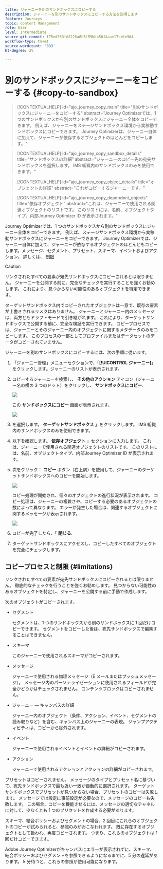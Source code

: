 ```yaml
---
title: ジャーニーを別のサンドボックスにコピーする
description: ジャーニーを別のサンドボックスにコピーする方法を説明します
feature: Journeys
topic: Content Management
role: User
level: Intermediate
source-git-commit: f75ed263fd8226a6b5f55bbb50f4aae17cbfe9d4
workflow-type: tm+mt
source-wordcount: '833'
ht-degree: 2%

---
```


# 別のサンドボックスにジャーニーをコピーする {#copy-to-sandbox}

>[!CONTEXTUALHELP]
>id="ajo_journey_copy_main"
>title="別のサンドボックスにジャーニーをコピーする"
>abstract="Journey Optimizerでは、1 つのサンドボックスから別のサンドボックスにジャーニー全体をコピーできます。 例えば、ジャーニーをステージサンドボックス環境から実稼動サンドボックスにコピーできます。 Journey Optimizerは、ジャーニー自体に加えて、ジャーニーが依存するオブジェクトのほとんどをコピーします。"

>[!CONTEXTUALHELP]
>id="ajo_journey_copy_sandbox_details"
>title="サンドボックスの詳細"
>abstract="ジャーニーのコピー先の宛先サンドボックスを選択します。 IMS 組織内のサンドボックスのみを使用できます。"

>[!CONTEXTUALHELP]
>id="ajo_journey_copy_object_details"
>title="オブジェクトの詳細"
>abstract="これがコピーするジャーニーです。"

>[!CONTEXTUALHELP]
>id="ajo_journey_copy_dependent_objects"
>title="依存オブジェクト"
>abstract="これは、ジャーニーで使用される関連オブジェクトのリストです。 このリストには、名前、オブジェクトタイプ、内部Journey Optimizer ID が表示されます。"

Journey Optimizerでは、1 つのサンドボックスから別のサンドボックスにジャーニー全体をコピーできます。 例えば、ステージサンドボックス環境から実稼動サンドボックスにジャーニーをコピーできます。 Journey Optimizerでは、ジャーニー自体に加えて、ジャーニーが依存するオブジェクトのほとんどもコピーします。メッセージ、セグメント、プリセット、スキーマ、イベントおよびアクション。 詳しくは、 [制限](../building-journeys/copy-to-sandbox.md#limitations)

>[!CAUTION]
>
>リンクされたすべての要素が宛先サンドボックスにコピーされるとは限りません。 ジャーニーを公開する前に、完全なチェックを実行することを強くお勧めします。 これにより、見つからない可能性のあるオブジェクトを特定できます。

ターゲットサンドボックス内でコピーされたオブジェクトは一意で、既存の要素が上書きされるリスクはありません。 ジャーニーとジャーニー内のメッセージは、両方ともドラフトモードで引き継がれます。 これにより、ターゲットサンドボックスで公開する前に、完全な検証を実行できます。 コピープロセスでは、ジャーニーとそのジャーニー内のオブジェクトに関するメタデータのみをコピーします。 このプロセスの一部としてプロファイルまたはデータセットのデータがコピーされていません。

ジャーニーを別のサンドボックスにコピーするには、次の手順に従います。

1. 「ジャーニー管理」メニューセクションで、「**[!UICONTROL ジャーニー]**」をクリックします。ジャーニーのリストが表示されます。

2. コピーするジャーニーを検索し、 **その他のアクション** アイコン（ジャーニー名の横の 3 つのドット）をクリックし、 **サンドボックスにコピー**.

   ![](assets/copy-sandbox1.png)

   この **サンドボックスにコピー** 画面が表示されます。

   ![](assets/copy-sandbox2.png)

3. を選択します。 **ターゲットサンドボックス** 」をクリックします。 IMS 組織内のサンドボックスのみを使用できます。

4. 以下を確認します。 **依存オブジェクト** 」セクションに入力します。 これは、ジャーニーで使用される関連オブジェクトのリストです。 このリストには、名前、オブジェクトタイプ、内部Journey Optimizer ID が表示されます。

5. 次をクリック： **コピー** ボタン（右上隅）を使用して、ジャーニーのターゲットサンドボックスへのコピーを開始します。

   ![](assets/copy-sandbox3.png)

   コピー処理が開始され、個々のオブジェクトの進行状況が表示されます。 コピー処理は、ジャーニーの複雑さや、コピーする必要のあるオブジェクトの数によって異なります。 エラーが発生した場合は、関連するオブジェクトに関するメッセージが表示されます。

   ![](assets/copy-sandbox4.png)

6. コピーが完了したら、「 **閉じる**.

7. ターゲットサンドボックスにアクセスし、コピーしたすべてのオブジェクトを完全にチェックします。

## コピープロセスと制限 {#limitations}

リンクされたすべての要素が宛先サンドボックスにコピーされるとは限りません。 徹底的なチェックを行うことを強くお勧めします。 見つからない可能性のあるオブジェクトを特定し、ジャーニーを公開する前に手動で作成します。

次のオブジェクトがコピーされます。

* セグメント

   セグメントは、1 つのサンドボックスから別のサンドボックスに 1 回だけコピーできます。 セグメントをコピーした後は、宛先サンドボックスで編集することはできません。

* スキーマ

   このジャーニーで使用されるスキーマがコピーされます。

* メッセージ

   ジャーニーで使用される物理メッセージ（E メールまたはプッシュメッセージ）。 メッセージ内のパーソナライゼーションに使用されるフィールドが完全かどうかはチェックされません。 コンテンツブロックはコピーされません。

* ジャーニー — キャンバスの詳細

   ジャーニー内のオブジェクト（条件、アクション、イベント、セグメントの読み取りなど）を含む、キャンバス上のジャーニーの表現。 ジャンプアクティビティは、コピーから除外されます。

* イベント

   ジャーニーで使用されるイベントとイベントの詳細がコピーされます。

* アクション

   ジャーニーで使用されるアクションとアクションの詳細がコピーされます。

プリセットはコピーされません。 メッセージのタイプとプリセット名に基づいて、宛先サンドボックスで最も近い一致が自動的に選択されます。 ターゲットサンドボックスでプリセットが見つからない場合、プリセットのコピーは失敗します。 メッセージでは設定に事前設定が必要なので、メッセージのコピーも失敗します。 この場合、コピーを機能させるには、メッセージの適切なチャネルに対して、少なくとも 1 つのプリセットを作成する必要があります。

スキーマ、結合ポリシーおよびセグメントの場合、2 回目にこれらのオブジェクトのコピーが試みられると、参照のみがおこなわれます。 既に存在するオブジェクトとして扱われ、再度コピーされます。 つまり、これらのオブジェクトは 1 回だけコピーできます。

Adobe Journey Optimizerがキャンバスにエラーが表示されずに、スキーマ、結合ポリシーおよびセグメントを参照できるようになるまでに、5 分の遅延があります。 5 分待つと、これらの参照が使用可能になります。

